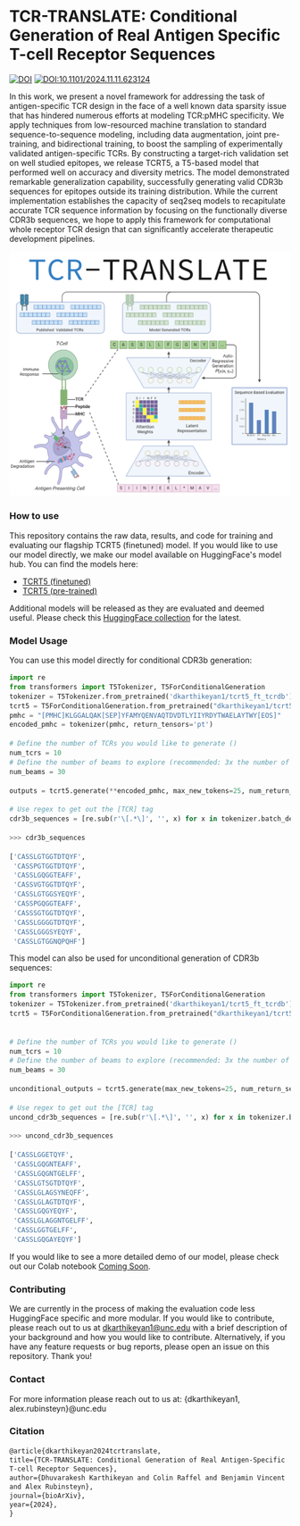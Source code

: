 # TCR-TRANSLATE: Conditional Generation of Real Antigen Specific T-cell Receptor Sequences

[![DOI](https://zenodo.org/badge/DOI/10.5281/zenodo.15068618.svg)](https://doi.org/10.5281/zenodo.15068618)
[![DOI:10.1101/2024.11.11.623124](http://img.shields.io/badge/DOI-10.1101/2024.11.11.623124-B31B1B.svg)](https://doi.org/10.1101/2024.11.11.623124)

In this work, we present a novel framework for addressing the task of antigen-specific TCR design in the face
of a well known data sparsity issue that has hindered numerous efforts at modeling TCR:pMHC specificity. 
We apply techniques from low-resourced machine translation to standard sequence-to-sequence modeling, including data augmentation, 
joint pre-training, and bidirectional training, to boost the sampling of experimentally validated antigen-specific TCRs. 
By constructing a target-rich validation set on well studied epitopes, we release TCRT5, a T5-based model that performed well on accuracy and diversity
metrics. The model demonstrated remarkable generalization capability, successfully generating valid CDR3b sequences for epitopes outside 
its training distribution. While the current implementation establishes the capacity of seq2seq models to recapitulate accurate 
TCR sequence information by focusing on the functionally diverse CDR3b sequences, we hope to apply this framework for computational 
whole receptor TCR design that can significantly accelerate therapeutic development pipelines.

![](assets/tcr_translate_logo2.png)

### How to use

This repository contains the raw data, results, and code for training and evaluating our flagship TCRT5 (finetuned) model. If you would 
like to use our model directly, we make our model available on HuggingFace's model hub. You can find the models here: 
 
 * [TCRT5 (finetuned)](https://huggingface.co/dkarthikeyan1/tcrt5_ft_tcrdb)
 * [TCRT5 (pre-trained)](https://huggingface.co/dkarthikeyan1/tcrt5_pre_tcrdb)

Additional models will be released as they are evaluated and deemed useful. Please check this 
[HuggingFace collection](https://huggingface.co/collections/dkarthikeyan1/tcr-translate-672d0c28f20af220669d073c) for the latest.
 
### Model Usage

You can use this model directly for conditional CDR3b generation:

```python
import re
from transformers import T5Tokenizer, T5ForConditionalGeneration
tokenizer = T5Tokenizer.from_pretrained('dkarthikeyan1/tcrt5_ft_tcrdb')
tcrt5 = T5ForConditionalGeneration.from_pretrained("dkarthikeyan1/tcrt5_ft_tcrdb")
pmhc = "[PMHC]KLGGALQAK[SEP]YFAMYQENVAQTDVDTLYIIYRDYTWAELAYTWY[EOS]"
encoded_pmhc = tokenizer(pmhc, return_tensors='pt')

# Define the number of TCRs you would like to generate ()
num_tcrs = 10
# Define the number of beams to explore (recommended: 3x the number of TCRs)
num_beams = 30

outputs = tcrt5.generate(**encoded_pmhc, max_new_tokens=25, num_return_sequences=num_tcrs, num_beams=num_beams, return_dict_in_generate=True)

# Use regex to get out the [TCR] tag
cdr3b_sequences = [re.sub(r'\[.*\]', '', x) for x in tokenizer.batch_decode(outputs['sequences'], skip_special_tokens=True)]

>>> cdr3b_sequences

['CASSLGTGGTDTQYF',
 'CASSPGTGGTDTQYF',
 'CASSLGQGGTEAFF',
 'CASSVGTGGTDTQYF',
 'CASSLGTGGSYEQYF',
 'CASSPGQGGTEAFF',
 'CASSSGTGGTDTQYF',
 'CASSLGGGGTDTQYF',
 'CASSLGGGSYEQYF',
 'CASSLGTGGNQPQHF']
```

This model can also be used for unconditional generation of CDR3b sequences:

```python
import re
from transformers import T5Tokenizer, T5ForConditionalGeneration
tokenizer = T5Tokenizer.from_pretrained('dkarthikeyan1/tcrt5_ft_tcrdb')
tcrt5 = T5ForConditionalGeneration.from_pretrained("dkarthikeyan1/tcrt5_ft_tcrdb")


# Define the number of TCRs you would like to generate ()
num_tcrs = 10
# Define the number of beams to explore (recommended: 3x the number of TCRs)
num_beams = 30

unconditional_outputs = tcrt5.generate(max_new_tokens=25, num_return_sequences=num_tcrs, num_beams=num_beams, return_dict_in_generate=True)

# Use regex to get out the [TCR] tag
uncond_cdr3b_sequences = [re.sub(r'\[.*\]', '', x) for x in tokenizer.batch_decode(unconditional_outputs['sequences'], skip_special_tokens=True)]

>>> uncond_cdr3b_sequences

['CASSLGGETQYF',
 'CASSLGQGNTEAFF',
 'CASSLGQGNTGELFF',
 'CASSLGTSGTDTQYF',
 'CASSLGLAGSYNEQFF',
 'CASSLGLAGTDTQYF',
 'CASSLGQGYEQYF',
 'CASSLGLAGGNTGELFF',
 'CASSLGGTGELFF',
 'CASSLGQGAYEQYF']
```

If you would like to see a more detailed demo of our model, please check out our Colab notebook [Coming Soon](google.com).

### Contributing

We are currently in the process of making the evaluation code less HuggingFace specific and more modular. If you would like to contribute, please reach out to us at dkarthikeyan1@unc.edu
with a brief description of your background and how you would like to contribute. Alternatively, if you have any feature requests or bug reports, please open an issue on this repository.
Thank you!

### Contact

For more information please reach out to us at: {dkarthikeyan1, alex.rubinsteyn}@unc.edu

### Citation

```
@article{dkarthikeyan2024tcrtranslate,
title={TCR-TRANSLATE: Conditional Generation of Real Antigen-Specific T-cell Receptor Sequences},
author={Dhuvarakesh Karthikeyan and Colin Raffel and Benjamin Vincent and Alex Rubinsteyn},
journal={bioArXiv},
year={2024},
}
```
